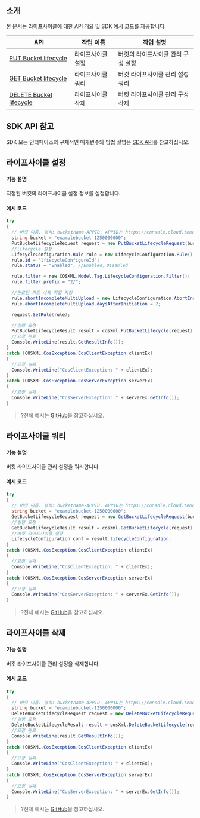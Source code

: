 ## 소개
본 문서는 라이프사이클에 대한 API 개요 및 SDK 예시 코드를 제공합니다.

| API                                                          | 작업 이름       | 작업 설명                     |
| ------------------------------------------------------------ | ------------ | ------------------------------ |
| [PUT Bucket lifecycle](https://intl.cloud.tencent.com/document/product/436/8280) | 라이프사이클 설정 | 버킷의 라이프사이클 관리 구성 설정 |
| [GET Bucket lifecycle](https://intl.cloud.tencent.com/document/product/436/8278) | 라이프사이클 쿼리 | 버킷 라이프사이클 관리 설정 쿼리   |
| [DELETE Bucket lifecycle](https://intl.cloud.tencent.com/document/product/436/8284) | 라이프사이클 삭제 | 버킷 라이프사이클 관리 구성 삭제   |

## SDK API 참고

SDK 모든 인터페이스의 구체적인 매개변수와 방법 설명은 [SDK API](https://cos-dotnet-sdk-doc-1253960454.file.myqcloud.com/)를 참고하십시오.

## 라이프사이클 설정

#### 기능 설명

지정된 버킷의 라이프사이클 설정 정보를 설정합니다.

#### 예시 코드

[//]: # (.cssg-snippet-put-bucket-lifecycle)
```cs
try
{
  // 버킷 이름. 형식: bucketname-APPID. APPID는 https://console.cloud.tencent.com/developer를 참고하십시오.
  string bucket = "examplebucket-1250000000";
  PutBucketLifecycleRequest request = new PutBucketLifecycleRequest(bucket);
  //lifecycle 설정
  LifecycleConfiguration.Rule rule = new LifecycleConfiguration.Rule();
  rule.id = "lfiecycleConfigureId";
  rule.status = "Enabled"; //Enabled，Disabled

  rule.filter = new COSXML.Model.Tag.LifecycleConfiguration.Filter();
  rule.filter.prefix = "2/";

  //만료된 파트 삭제 작업 지정
  rule.abortIncompleteMultiUpload = new LifecycleConfiguration.AbortIncompleteMultiUpload();
  rule.abortIncompleteMultiUpload.daysAfterInitiation = 2;

  request.SetRule(rule);

  //실행 요청
  PutBucketLifecycleResult result = cosXml.PutBucketLifecycle(request);
  //요청 완료
  Console.WriteLine(result.GetResultInfo());
}
catch (COSXML.CosException.CosClientException clientEx)
{
  //요청 실패
  Console.WriteLine("CosClientException: " + clientEx);
}
catch (COSXML.CosException.CosServerException serverEx)
{
  //요청 실패
  Console.WriteLine("CosServerException: " + serverEx.GetInfo());
}
```

>?전체 예시는 [GitHub](https://github.com/tencentyun/cos-snippets/tree/master/dotnet/dist/BucketLifecycle.cs)을 참고하십시오.


## 라이프사이클 쿼리

#### 기능 설명

버킷 라이프사이클 관리 설정을 쿼리합니다.

#### 예시 코드

[//]: # (.cssg-snippet-get-bucket-lifecycle)
```cs
try
{
  // 버킷 이름. 형식: bucketname-APPID. APPID는 https://console.cloud.tencent.com/developer를 참고하십시오.
  string bucket = "examplebucket-1250000000";
  GetBucketLifecycleRequest request = new GetBucketLifecycleRequest(bucket);
  //실행 요청
  GetBucketLifecycleResult result = cosXml.GetBucketLifecycle(request);
  //버킷 라이프사이클 설정
  LifecycleConfiguration conf = result.lifecycleConfiguration;
}
catch (COSXML.CosException.CosClientException clientEx)
{
  //요청 실패
  Console.WriteLine("CosClientException: " + clientEx);
}
catch (COSXML.CosException.CosServerException serverEx)
{
  //요청 실패
  Console.WriteLine("CosServerException: " + serverEx.GetInfo());
}
```

>?전체 예시는 [GitHub](https://github.com/tencentyun/cos-snippets/tree/master/dotnet/dist/BucketLifecycle.cs)을 참고하십시오.

## 라이프사이클 삭제

#### 기능 설명

버킷 라이프사이클 관리 설정을 삭제합니다.

#### 예시 코드

[//]: # (.cssg-snippet-delete-bucket-lifecycle)
```cs
try
{
  // 버킷 이름. 형식: bucketname-APPID. APPID는 https://console.cloud.tencent.com/developer를 참고하십시오.
  string bucket = "examplebucket-1250000000";
  DeleteBucketLifecycleRequest request = new DeleteBucketLifecycleRequest(bucket);
  //실행 요청
  DeleteBucketLifecycleResult result = cosXml.DeleteBucketLifecycle(request);
  //요청 완료
  Console.WriteLine(result.GetResultInfo());
}
catch (COSXML.CosException.CosClientException clientEx)
{
  //요청 실패
  Console.WriteLine("CosClientException: " + clientEx);
}
catch (COSXML.CosException.CosServerException serverEx)
{
  //요청 실패
  Console.WriteLine("CosServerException: " + serverEx.GetInfo());
}
```

>?전체 예시는 [GitHub](https://github.com/tencentyun/cos-snippets/tree/master/dotnet/dist/BucketLifecycle.cs)을 참고하십시오.

